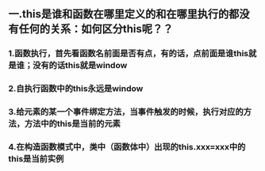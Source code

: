 ##  一.this是谁和函数在哪里定义的和在哪里执行的都没有任何的关系：如何区分this呢？？
### 1.函数执行，首先看函数名前面是否有点，有的话，点前面是谁this就是谁；没有的话this就是window
### 2.自执行函数中的this永远是window
### 3.给元素的某一个事件绑定方法，当事件触发的时候，执行对应的方法，方法中的this是当前的元素
### 4.在构造函数模式中，类中（函数体中）出现的this.xxx=xxx中的this是当前实例